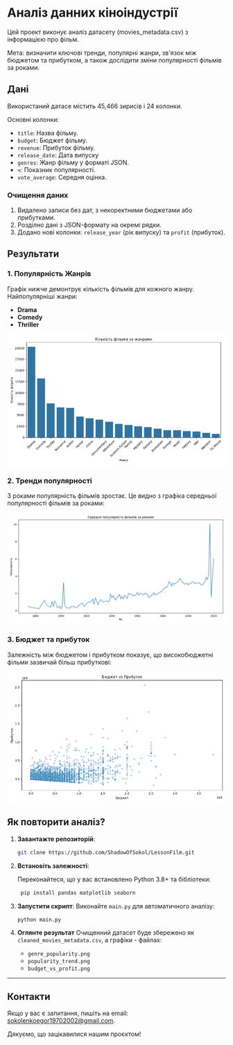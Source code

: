 # Аналіз данних кіноіндустрії

Цей проект виконує аналіз датасету (movies_metadata.csv) з 
інформацією про фільм.

Мета: визначити ключові тренди, популярні жанри, зв'язок між 
бюджетом та прибутком, а також дослідити зміни популярності
фільмів за роками.

## Дані

Використаний датасе містить 45,466 зирисів і 24 колонки.

Основні колонки:
- `title`: Назва фільму.
- `budget`: Бюджет фільму.
- `revenue`: Прибуток фільму.
- `release_date`: Дата випуску
- `genres`: Жанр фільму у форматі JSON.
- `ч`: Показник популярності.
- `vote_average`: Середня оцінка.

### Очищення даних
1. Видалено записи без дат, з некоректними бюджетами або прибутками.
2. Розділно дані з JSON-формату на окремі рядки.
3. Додано нові колонки: `release_year` (рік випуску) та `profit` (прибуток).

## Результати

### 1. Популярність Жанрів
Графік нижче демонтрує кількість фільмів для кожного жанру.
Найпопулярніші жанри:
- **Drama**
- **Comedy**
- **Thriller**

![Популярнісь жанрів](genre_popularity.png)

### 2. Тренди популярності
З роками популярність фільмів зростає.
Це видно з графіка середньої популярності фільмів за роками:

![Тренди популярності](popularity_trend.png)

### 3. Бюджет та прибуток
Залежність між бюджетом і прибутком показує, що високобюджетні
фільми зазвичай більш прибуткові:

![Бюджет vs Прибуток](budget_vs_profit.png)

## Як повторити аналіз?

1. **Завантажте репозиторій**:
   ```bash
   git clone https://github.com/ShadowOfSokol/LessonFilm.git
   ```
2. **Встановіть залежності**: 

    Переконайтеся, що у вас встановлено Python 3.8+ та бібліотеки:

   ```bash
    pip install pandas matplotlib seaborn
   ```
3. **Запустити скрипт**:
   Виконайте `main.py` для автоматичного аналізу:
   
   ```bash
   python main.py
   ```

4. **Оглянте результат**
   Очищенний датасет буде збережено як `cleaned_movies_metadata.csv`, 
   а графіки - файлах:
   - `genre_popularity.png`
   - `popularity_trend.png`
   - `budget_vs_profit.png`

---
## Контакти

Якщо у вас є запитання, пишіть на email: sokolenkoegor19702002@gmail.com.

Дякуємо, що зацікавилися нашим проєктом!
